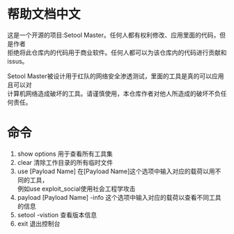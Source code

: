 # 帮助文档中文
这是一个开源的项目:Setool Master。任何人都有权利修改、应用里面的代码，但是作者<br />
拒绝将此仓库内的代码用于商业软件。任何人都可以为该仓库内的代码进行贡献和issus。<br />

Setool Master被设计用于红队的网络安全渗透测试，里面的工具是真的可以应用且可以对<br />
计算机网络造成破坏的工具。请谨慎使用，本仓库作者对他人所造成的破坏不负任何责任。

# 命令
1. show options 用于查看所有工具集
2. clear 清除工作目录的所有临时文件
3. use [Payload Name] 在[Payload Name]这个选项中输入对应的载荷以用不同的工具，<br />
   例如use exploit_social使用社会工程学攻击
4. payload [Payload Name] -info 这个选项中输入对应的载荷以查看不同工具的信息
5. setool -vistion 查看版本信息
6. exit 退出控制台
